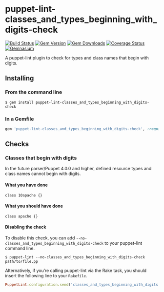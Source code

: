 puppet-lint-classes_and_types_beginning_with_digits-check
===============================

[![Build Status](https://img.shields.io/travis/puppet-community/puppet-lint-classes_and_types_beginning_with_digits-check.svg)](https://travis-ci.org/puppet-community/puppet-lint-classes_and_types_beginning_with_digits-check)
[![Gem Version](https://img.shields.io/gem/v/puppet-lint-classes_and_types_beginning_with_digits-check.svg)](https://rubygems.org/gems/puppet-lint-classes_and_types_beginning_with_digits-check)
[![Gem Downloads](https://img.shields.io/gem/dt/puppet-lint-classes_and_types_beginning_with_digits-check.svg)](https://rubygems.org/gems/puppet-lint-classes_and_types_beginning_with_digits-check)
[![Coverage Status](https://img.shields.io/coveralls/puppet-community/puppet-lint-classes_and_types_beginning_with_digits-check.svg)](https://coveralls.io/r/puppet-community/puppet-lint-classes_and_types_beginning_with_digits-check?branch=master)
[![Gemnasium](https://img.shields.io/gemnasium/puppet-community/puppet-lint-classes_and_types_beginning_with_digits-check.svg)](https://gemnasium.com/puppet-community/puppet-lint-classes_and_types_beginning_with_digits-check)

A puppet-lint plugin to check for types and class names that begin with digits.

## Installing

### From the command line

```shell
$ gem install puppet-lint-classes_and_types_beginning_with_digits-check
```

### In a Gemfile

```ruby
gem 'puppet-lint-classes_and_types_beginning_with_digits-check', :require => false
```

## Checks

### Classes that begin with digits

In the future parser/Puppet 4.0.0 and higher, defined resource types and class
names cannot begin with digits.

#### What you have done

```puppet
class 10apache {}
```

#### What you should have done

```puppet
class apache {}
```


#### Disabling the check

To disable this check, you can add `--no-classes_and_types_beginning_with_digits-check` to your puppet-lint command line.

```shell
$ puppet-lint --no-classes_and_types_beginning_with_digits-check path/to/file.pp
```

Alternatively, if you’re calling puppet-lint via the Rake task, you should insert the following line to your `Rakefile`.

```ruby
PuppetLint.configuration.send('classes_and_types_beginning_with_digits')
```

